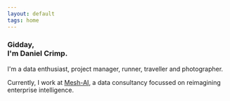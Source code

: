 ```yaml
---
layout: default
tags: home
---
```



### Gidday, <br/> I'm Daniel Crimp.

I'm a data enthusiast, project manager, runner, traveller and photographer.

Currently, I work at [Mesh-AI](https://www.mesh-ai.com/), a data consultancy focussed on reimagining enterprise intelligence.

<br>

<!-- test... -->

<br>

<!-- your comment [**See latest blog posts →**]({{ site.baseurl }}/blog) -->